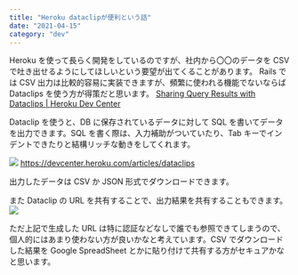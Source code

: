 ```yaml
---
title: "Heroku dataclipが便利という話"
date: "2021-04-15"
category: "dev"
---
```


Heroku を使って長らく開発をしているのですが、社内から〇〇のデータを CSV で吐き出せるようにしてほしいという要望が出てくることがあります。
Rails では CSV 出力は比較的容易に実装できますが、頻繁に使われる機能でないならば Dataclips を使う方が得策だと思います。
[Sharing Query Results with Dataclips | Heroku Dev Center](https://devcenter.heroku.com/articles/dataclips)

Dataclip を使うと、DB に保存されているデータに対して SQL を書いてデータを出力できます。SQL を書く際は、入力補助がついていたり、Tab キーでインデントできたりと結構リッチな動きをしてくれます。

![](https://devcenter1.assets.heroku.com/article-images/1589213475-autocomplete.png)
https://devcenter.heroku.com/articles/dataclips

出力したデータは CSV か JSON 形式でダウンロードできます。

また Dataclip の URL を共有することで、出力結果を共有することもできます。
![](https://devcenter3.assets.heroku.com/article-images/1596470518-share-link.png)

ただ上記で生成した URL は特に認証などなしで誰でも参照できてしまうので、個人的にはあまり使わない方が良いかなと考えています。CSV でダウンロードした結果を Google SpreadSheet とかに貼り付けて共有する方がセキュアかなと思います。
